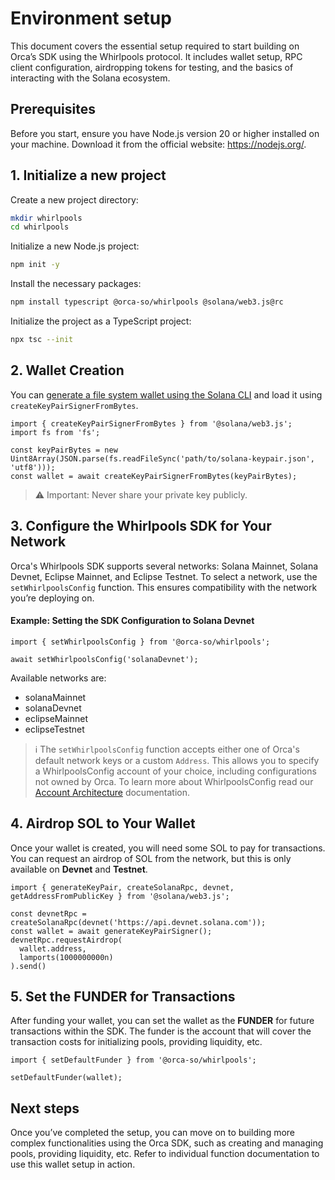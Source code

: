 # Environment setup

This document covers the essential setup required to start building on Orca’s SDK using the Whirlpools protocol. It includes wallet setup, RPC client configuration, airdropping tokens for testing, and the basics of interacting with the Solana ecosystem.

## Prerequisites

Before you start, ensure you have Node.js version 20 or higher installed on your machine. Download it from the official website: https://nodejs.org/.

## 1. Initialize a new project
Create a new project directory:

```bash
mkdir whirlpools
cd whirlpools
```

Initialize a new Node.js project:

```bash
npm init -y
```

Install the necessary packages:

```bash
npm install typescript @orca-so/whirlpools @solana/web3.js@rc
```

Initialize the project as a TypeScript project:

```bash
npx tsc --init
```

## 2. Wallet Creation

You can [generate a file system wallet using the Solana CLI](https://docs.solanalabs.com/cli/wallets/file-system) and load it using `createKeyPairSignerFromBytes`.

```tsx
import { createKeyPairSignerFromBytes } from '@solana/web3.js';
import fs from 'fs';

const keyPairBytes = new Uint8Array(JSON.parse(fs.readFileSync('path/to/solana-keypair.json', 'utf8')));
const wallet = await createKeyPairSignerFromBytes(keyPairBytes);
```

> ⚠️ Important: Never share your private key publicly.

## 3. Configure the Whirlpools SDK for Your Network
Orca's Whirlpools SDK supports several networks: Solana Mainnet, Solana Devnet, Eclipse Mainnet, and Eclipse Testnet. To select a network, use the `setWhirlpoolsConfig` function. This ensures compatibility with the network you’re deploying on.

#### Example: Setting the SDK Configuration to Solana Devnet
```tsx
import { setWhirlpoolsConfig } from '@orca-so/whirlpools';

await setWhirlpoolsConfig('solanaDevnet');
```
Available networks are:

- solanaMainnet
- solanaDevnet
- eclipseMainnet
- eclipseTestnet

> ℹ️ The `setWhirlpoolsConfig` function accepts either one of Orca's default network keys or a custom `Address`. This allows you to specify a WhirlpoolsConfig account of your choice, including configurations not owned by Orca. To learn more about WhirlpoolsConfig read our [Account Architecture](../02-Architecture%20Overview/01-Account%20Architecture.md) documentation.

## 4. Airdrop SOL to Your Wallet

Once your wallet is created, you will need some SOL to pay for transactions. You can request an airdrop of SOL from the network, but this is only available on **Devnet** and **Testnet**.

```tsx
import { generateKeyPair, createSolanaRpc, devnet, getAddressFromPublicKey } from '@solana/web3.js';

const devnetRpc = createSolanaRpc(devnet('https://api.devnet.solana.com'));
const wallet = await generateKeyPairSigner();
devnetRpc.requestAirdrop(
  wallet.address,
  lamports(1000000000n)
).send()
```

## 5. Set the FUNDER for Transactions

After funding your wallet, you can set the wallet as the **FUNDER** for future transactions within the SDK. The funder is the account that will cover the transaction costs for initializing pools, providing liquidity, etc.
```tsx
import { setDefaultFunder } from '@orca-so/whirlpools';

setDefaultFunder(wallet);
```

## Next steps

Once you’ve completed the setup, you can move on to building more complex functionalities using the Orca SDK, such as creating and managing pools, providing liquidity, etc. Refer to individual function documentation to use this wallet setup in action.